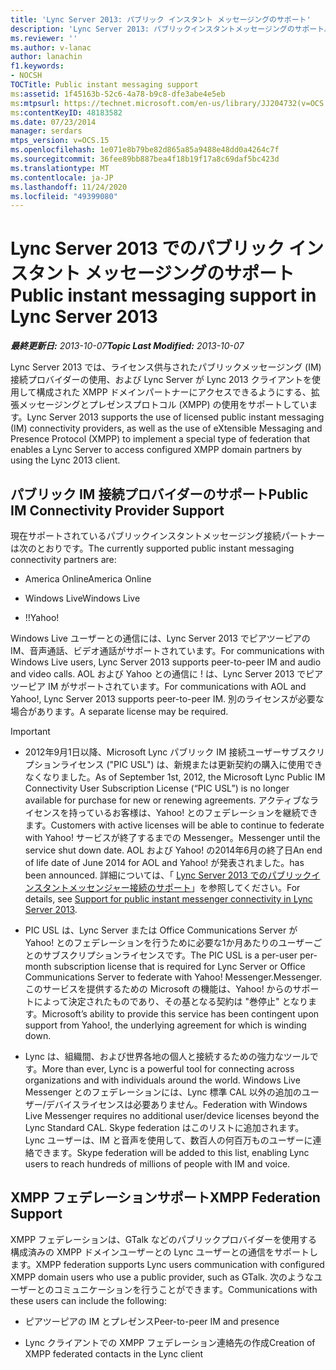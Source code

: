 ```yaml
---
title: 'Lync Server 2013: パブリック インスタント メッセージングのサポート'
description: 'Lync Server 2013: パブリックインスタントメッセージングのサポート。'
ms.reviewer: ''
ms.author: v-lanac
author: lanachin
f1.keywords:
- NOCSH
TOCTitle: Public instant messaging support
ms:assetid: 1f45163b-52c6-4a78-b9c8-dfe3abe4e5eb
ms:mtpsurl: https://technet.microsoft.com/en-us/library/JJ204732(v=OCS.15)
ms:contentKeyID: 48183582
ms.date: 07/23/2014
manager: serdars
mtps_version: v=OCS.15
ms.openlocfilehash: 1e071e8b79be82d865a85a9488e48dd0a4264c7f
ms.sourcegitcommit: 36fee89bb887bea4f18b19f17a8c69daf5bc423d
ms.translationtype: MT
ms.contentlocale: ja-JP
ms.lasthandoff: 11/24/2020
ms.locfileid: "49399080"
---
```

# <a name="public-instant-messaging-support-in-lync-server-2013"></a><span data-ttu-id="fec81-103">Lync Server 2013 でのパブリック インスタント メッセージングのサポート</span><span class="sxs-lookup"><span data-stu-id="fec81-103">Public instant messaging support in Lync Server 2013</span></span>

<div data-xmlns="http://www.w3.org/1999/xhtml">

<div class="topic" data-xmlns="http://www.w3.org/1999/xhtml" data-msxsl="urn:schemas-microsoft-com:xslt" data-cs="https://msdn.microsoft.com/">

<div data-asp="https://msdn2.microsoft.com/asp">



</div>

<div id="mainSection">

<div id="mainBody"><span data-ttu-id="fec81-104">

<span> </span></span><span class="sxs-lookup"><span data-stu-id="fec81-104">

<span> </span></span></span>

<span data-ttu-id="fec81-105">_**最終更新日:** 2013-10-07_</span><span class="sxs-lookup"><span data-stu-id="fec81-105">_**Topic Last Modified:** 2013-10-07_</span></span>

<span data-ttu-id="fec81-106">Lync Server 2013 では、ライセンス供与されたパブリックメッセージング (IM) 接続プロバイダーの使用、および Lync Server が Lync 2013 クライアントを使用して構成された XMPP ドメインパートナーにアクセスできるようにする、拡張メッセージングとプレゼンスプロトコル (XMPP) の使用をサポートしています。</span><span class="sxs-lookup"><span data-stu-id="fec81-106">Lync Server 2013 supports the use of licensed public instant messaging (IM) connectivity providers, as well as the use of eXtensible Messaging and Presence Protocol (XMPP) to implement a special type of federation that enables a Lync Server to access configured XMPP domain partners by using the Lync 2013 client.</span></span>

<div>

## <a name="public-im-connectivity-provider-support"></a><span data-ttu-id="fec81-107">パブリック IM 接続プロバイダーのサポート</span><span class="sxs-lookup"><span data-stu-id="fec81-107">Public IM Connectivity Provider Support</span></span>

<span data-ttu-id="fec81-108">現在サポートされているパブリックインスタントメッセージング接続パートナーは次のとおりです。</span><span class="sxs-lookup"><span data-stu-id="fec81-108">The currently supported public instant messaging connectivity partners are:</span></span>

  - <span data-ttu-id="fec81-109">America Online</span><span class="sxs-lookup"><span data-stu-id="fec81-109">America Online</span></span>

  - <span data-ttu-id="fec81-110">Windows Live</span><span class="sxs-lookup"><span data-stu-id="fec81-110">Windows Live</span></span>

  - <span data-ttu-id="fec81-111">!\!</span><span class="sxs-lookup"><span data-stu-id="fec81-111">Yahoo\!</span></span>

<span data-ttu-id="fec81-112">Windows Live ユーザーとの通信には、Lync Server 2013 でピアツーピアの IM、音声通話、ビデオ通話がサポートされています。</span><span class="sxs-lookup"><span data-stu-id="fec81-112">For communications with Windows Live users, Lync Server 2013 supports peer-to-peer IM and audio and video calls.</span></span> <span data-ttu-id="fec81-113">AOL および Yahoo との通信に \! は、Lync Server 2013 でピアツーピア IM がサポートされています。</span><span class="sxs-lookup"><span data-stu-id="fec81-113">For communications with AOL and Yahoo\!, Lync Server 2013 supports peer-to-peer IM.</span></span> <span data-ttu-id="fec81-114">別のライセンスが必要な場合があります。</span><span class="sxs-lookup"><span data-stu-id="fec81-114">A separate license may be required.</span></span>

<div>


> [!IMPORTANT]  
> <UL>
> <LI>
> <P><span data-ttu-id="fec81-115">2012年9月1日以降、Microsoft Lync パブリック IM 接続ユーザーサブスクリプションライセンス ("PIC USL") は、新規または更新契約の購入に使用できなくなりました。</span><span class="sxs-lookup"><span data-stu-id="fec81-115">As of September 1st, 2012, the Microsoft Lync Public IM Connectivity User Subscription License (“PIC USL”) is no longer available for purchase for new or renewing agreements.</span></span> <span data-ttu-id="fec81-116">アクティブなライセンスを持っているお客様は、Yahoo! とのフェデレーションを継続できます。</span><span class="sxs-lookup"><span data-stu-id="fec81-116">Customers with active licenses will be able to continue to federate with Yahoo!</span></span> <span data-ttu-id="fec81-117">サービスが終了するまでの Messenger。</span><span class="sxs-lookup"><span data-stu-id="fec81-117">Messenger until the service shut down date.</span></span> <span data-ttu-id="fec81-118">AOL および Yahoo! の2014年6月の終了日</span><span class="sxs-lookup"><span data-stu-id="fec81-118">An end of life date of June 2014 for AOL and Yahoo!</span></span> <span data-ttu-id="fec81-119">が発表されました。</span><span class="sxs-lookup"><span data-stu-id="fec81-119">has been announced.</span></span> <span data-ttu-id="fec81-120">詳細については、「 <A href="lync-server-2013-support-for-public-instant-messenger-connectivity.md">Lync Server 2013 でのパブリックインスタントメッセンジャー接続のサポート</A>」を参照してください。</span><span class="sxs-lookup"><span data-stu-id="fec81-120">For details, see <A href="lync-server-2013-support-for-public-instant-messenger-connectivity.md">Support for public instant messenger connectivity in Lync Server 2013</A>.</span></span></P>
> <LI>
> <P><span data-ttu-id="fec81-121">PIC USL は、Lync Server または Office Communications Server が Yahoo! とのフェデレーションを行うために必要な1か月あたりのユーザーごとのサブスクリプションライセンスです。</span><span class="sxs-lookup"><span data-stu-id="fec81-121">The PIC USL is a per-user per-month subscription license that is required for Lync Server or Office Communications Server to federate with Yahoo!</span></span> <span data-ttu-id="fec81-122">Messenger.</span><span class="sxs-lookup"><span data-stu-id="fec81-122">Messenger.</span></span> <span data-ttu-id="fec81-123">このサービスを提供するための Microsoft の機能は、Yahoo! からのサポートによって決定されたものであり、その基となる契約は "巻停止" となります。</span><span class="sxs-lookup"><span data-stu-id="fec81-123">Microsoft’s ability to provide this service has been contingent upon support from Yahoo!, the underlying agreement for which is winding down.</span></span></P>
> <LI>
> <P><span data-ttu-id="fec81-124">Lync は、組織間、および世界各地の個人と接続するための強力なツールです。</span><span class="sxs-lookup"><span data-stu-id="fec81-124">More than ever, Lync is a powerful tool for connecting across organizations and with individuals around the world.</span></span> <span data-ttu-id="fec81-125">Windows Live Messenger とのフェデレーションには、Lync 標準 CAL 以外の追加のユーザー/デバイスライセンスは必要ありません。</span><span class="sxs-lookup"><span data-stu-id="fec81-125">Federation with Windows Live Messenger requires no additional user/device licenses beyond the Lync Standard CAL.</span></span> <span data-ttu-id="fec81-126">Skype federation はこのリストに追加されます。 Lync ユーザーは、IM と音声を使用して、数百人の何百万ものユーザーに連絡できます。</span><span class="sxs-lookup"><span data-stu-id="fec81-126">Skype federation will be added to this list, enabling Lync users to reach hundreds of millions of people with IM and voice.</span></span></P></LI></UL>



</div>

</div>

<div>

## <a name="xmpp-federation-support"></a><span data-ttu-id="fec81-127">XMPP フェデレーションサポート</span><span class="sxs-lookup"><span data-stu-id="fec81-127">XMPP Federation Support</span></span>

<span data-ttu-id="fec81-128">XMPP フェデレーションは、GTalk などのパブリックプロバイダーを使用する構成済みの XMPP ドメインユーザーとの Lync ユーザーとの通信をサポートします。</span><span class="sxs-lookup"><span data-stu-id="fec81-128">XMPP federation supports Lync users communication with configured XMPP domain users who use a public provider, such as GTalk.</span></span> <span data-ttu-id="fec81-129">次のようなユーザーとのコミュニケーションを行うことができます。</span><span class="sxs-lookup"><span data-stu-id="fec81-129">Communications with these users can include the following:</span></span>

  - <span data-ttu-id="fec81-130">ピアツーピアの IM とプレゼンス</span><span class="sxs-lookup"><span data-stu-id="fec81-130">Peer-to-peer IM and presence</span></span>

  - <span data-ttu-id="fec81-131">Lync クライアントでの XMPP フェデレーション連絡先の作成</span><span class="sxs-lookup"><span data-stu-id="fec81-131">Creation of XMPP federated contacts in the Lync client</span></span>

<span data-ttu-id="fec81-132"></div>

</div>

<span> </span>

</div>

</div>

</span><span class="sxs-lookup"><span data-stu-id="fec81-132"></div>

</div>

<span> </span>

</div>

</div>

</span></span></div>

